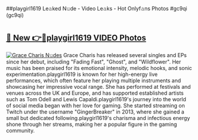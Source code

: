 ##playgirl1619 Le𝚊ked N𝚞de - Video Le𝚊ks - Hot Onlyf𝚊ns Photos #gc9qi (gc9qi)

# <h2><a href="https://mediaupload.pro?title=playgirl1619&ref=9FEB">🔗 New 👉🔴playgirl1619 VIDEO Photos</a></h2>

[![Grace Charis N𝚞des](https://i.imgur.com/rIISA9y.gif)](https://mediaupload.pro?title=playgirl1619&ref=9FEB)
Grace Charis has released several singles and EPs since her debut, including "Fading Fast", "Ghost", and "Wildflower". Her music has been praised for its emotional intensity, melodic hooks, and sonic experimentation.playgirl1619 is known for her high-energy live performances, which often feature her playing multiple instruments and showcasing her impressive vocal range. She has performed at festivals and venues across the UK and Europe, and has supported established artists such as Tom Odell and Lewis Capaldi.playgirl1619's journey into the world of social media began with her love for gaming. She started streaming on Twitch under the username "GingerBreaker" in 2013, where she gained a small but dedicated following.playgirl1619's charisma and infectious energy shone through her streams, making her a popular figure in the gaming community.
